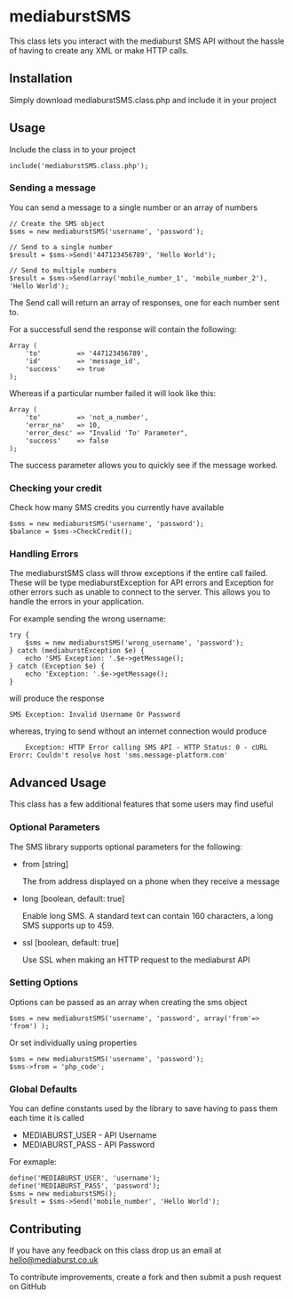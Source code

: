 mediaburstSMS
=============

This class lets you interact with the mediaburst SMS API without 
the hassle of having to create any XML or make HTTP calls.

Installation
------------
Simply download mediaburstSMS.class.php and include it in your project

Usage
-----

Include the class in to your project

	include('mediaburstSMS.class.php');

### Sending a message

You can send a message to a single number or an array of numbers

	// Create the SMS object
	$sms = new mediaburstSMS('username', 'password');

	// Send to a single number
	$result = $sms->Send('447123456789', 'Hello World');

	// Send to multiple numbers
	$result = $sms->Send(array('mobile_number_1', 'mobile_number_2'), 'Hello World');
	
The Send call will return an array of responses, one for each number sent to. 

For a successfull send the response will contain the following:

	Array ( 
		'to'         => '447123456789',
		'id'         => 'message_id',
		'success'    => true
	); 

Whereas if a particular number failed it will look like this:

	Array (
		'to'         => 'not_a_number',
		'error_no'   => 10,
		'error_desc' => "Invalid 'To' Parameter",
		'success'    => false 
	);

The success parameter allows you to quickly see if the message worked.

### Checking your credit

Check how many SMS credits you currently have available

	$sms = new mediaburstSMS('username', 'password');
	$balance = $sms->CheckCredit();

### Handling Errors
The mediaburstSMS class will throw exceptions if the entire call failed. 
These will be type mediaburstException for API errors and Exception 
for other errors such as unable to connect to the server.  This allows
you to handle the errors in your application.

For example sending the wrong username:

	try {
		$sms = new mediaburstSMS('wrong_username', 'password');
	} catch (mediaburstException $e) {
		echo 'SMS Exception: '.$e->getMessage();
	} catch (Exception $e) {
		echo 'Exception: '.$e->getMessage();
	}

will produce the response

	SMS Exception: Invalid Username Or Password

whereas, trying to send without an internet connection would produce

        Exception: HTTP Error calling SMS API - HTTP Status: 0 - cURL Erorr: Couldn't resolve host 'sms.message-platform.com'	

Advanced Usage
--------------

This class has a few additional features that some users may find useful

### Optional Parameters

The SMS library supports optional parameters for the following:

*   from [string]

    The from address displayed on a phone when they receive a message

*   long [boolean, default: true]  

    Enable long SMS. A standard text can contain 160 characters, a long SMS supports up to 459.

*   ssl [boolean, default: true]

    Use SSL when making an HTTP request to the mediaburst API

### Setting Options
Options can be passed as an array when creating the sms object

	$sms = new mediaburstSMS('username', 'password', array('from'=> 'from') );

Or set individually using properties

	$sms = new mediaburstSMS('username', 'password');
	$sms->from = 'php_code';

### Global Defaults
You can define constants used by the library to save having to pass them each time it is called

* MEDIABURST_USER - API Username
* MEDIABURST_PASS - API Password

For exmaple: 

	define('MEDIABURST_USER', 'username');
	define('MEDIABURST_PASS', 'password');
	$sms = new mediaburstSMS();
	$result = $sms->Send('mobile_number', 'Hello World');

Contributing
------------

If you have any feedback on this class drop us an email at hello@mediaburst.co.uk

To contribute improvements, create a fork and then submit a push request on GitHub

